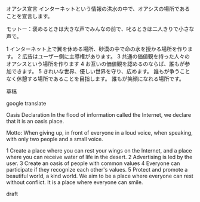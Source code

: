 オアシス宣言
インターネットという情報の洪水の中で、オアシスの場所であることを宣言します。

モットー：褒めるときは大きな声でみんなの前で、叱るときは二人きりで小さな声で。

1 インターネット上で翼を休める場所、砂漠の中で命の水を授かる場所を作ります。
2 広告はユーザー側に主導権があります。
3 共通の価値観を持った人々のオアシスという場所を作ります
4 お互いの価値観を認めるのならば、誰もが参加できます。
5 きれいな世界、優しい世界を守り、広めます。
  誰もが争うことなく休憩する場所であることを目指します。
  誰もが笑顔になれる場所です。

草稿



google translate

Oasis Declaration
In the flood of information called the Internet, we declare that it is an oasis place.

Motto: When giving up, in front of everyone in a loud voice, when speaking, with only two people and a small voice.

1 Create a place where you can rest your wings on the Internet, and a place where you can receive water of life in the desert.
2 Advertising is led by the user.
3 Create an oasis of people with common values
4 Everyone can participate if they recognize each other's values.
5 Protect and promote a beautiful world, a kind world.
   We aim to be a place where everyone can rest without conflict.
   It is a place where everyone can smile.

draft

